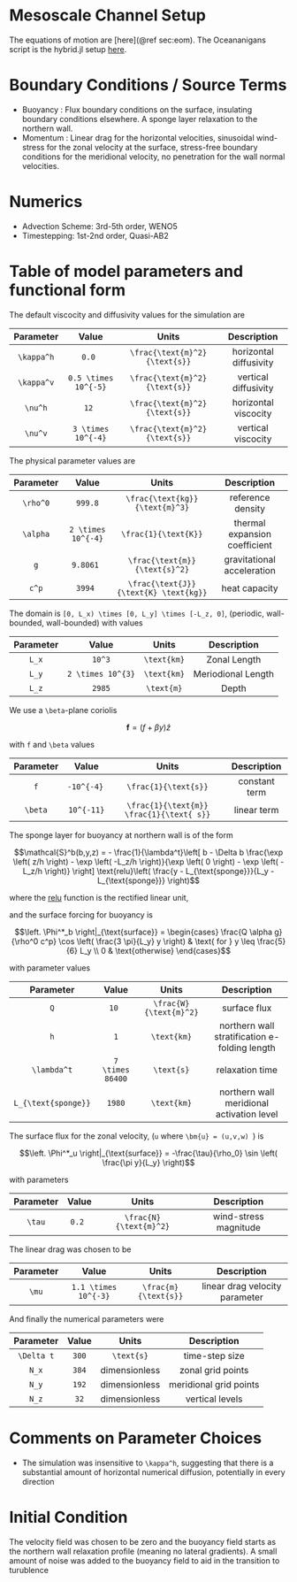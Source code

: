 # Mesoscale Channel Setup
The equations of motion are [here](@ref sec:eom). The Oceananigans script is the hybrid.jl setup [here](https://github.com/sandreza/Mesoscale/blob/master/oceananigans_scripts/hybrid.jl).

# Boundary Conditions / Source Terms

- Buoyancy : Flux boundary conditions on the surface, insulating boundary conditions elsewhere. A sponge layer relaxation to the northern wall.
- Momentum : Linear drag for the horizontal velocities, sinusoidal wind-stress for the zonal velocity at the surface, stress-free boundary conditions for the meridional velocity, no penetration for the wall normal velocities.

# Numerics 

- Advection Scheme: 3rd-5th order, WENO5
- Timestepping: 1st-2nd order, Quasi-AB2

# Table of model parameters and functional form

The default viscocity and diffusivity values for the simulation are

|   Parameter             | Value       | Units | Description |
|   :-------:             | :---:       | :---:  |:---:       |
| ``\kappa^h``           | ``0.0 `` |  ``\frac{\text{m}^2}{\text{s}}``      | horizontal diffusivity |
| ``\kappa^v``           | ``0.5 \times 10^{-5}`` | ``\frac{\text{m}^2}{\text{s}}``           | vertical diffusivity |
| ``\nu^h``           | ``12 `` |  ``\frac{\text{m}^2}{\text{s}}``      | horizontal viscocity |
| ``\nu^v``           | ``3 \times 10^{-4}`` |   ``\frac{\text{m}^2}{\text{s}}``         | vertical viscocity |

The physical parameter values are

|   Parameter             | Value       | Units | Description |
|   :-------:             | :---:       | :---:  |:---:       |
| ``\rho^0``           | ``999.8`` |  ``\frac{\text{kg}}{\text{m}^3}``      | reference density|
| ``\alpha``           | ``2 \times 10^{-4}`` | ``\frac{1}{\text{K}}``           | thermal expansion coefficient |
| ``g``           | ``9.8061 `` |  ``\frac{\text{m}}{\text{s}^2}``      | gravitational acceleration |
| ``c^p``           | ``3994 `` |  ``\frac{\text{J}}{\text{K} \text{kg}}``      | heat capacity |


The domain is ``[0, L_x) \times [0, L_y] \times [-L_z, 0]``, (periodic, wall-bounded, wall-bounded) with values

|   Parameter             | Value       | Units | Description |
|   :-------:             | :---:       | :---:  |:---:       |
| ``L_x``           | ``10^3`` |  ``\text{km}``      | Zonal Length|
| ``L_y``           | ``2 \times 10^{3}`` | ``\text{km}``           | Meriodional Length |
| ``L_z``           | ``2985`` |  ``\text{m}``      | Depth |

We use a ``\beta``-plane coriolis 
```math
\bm{f} = (f + \beta y)\hat{z}
```

with ``f`` and ``\beta`` values

|   Parameter             | Value       | Units | Description |
|   :-------:             | :---:       | :---:  |:---:       |
| ``f``           | ``-10^{-4} `` |  ``\frac{1}{\text{s}}``      | constant term|
| ``\beta``           | ``10^{-11}`` | ``\frac{1}{\text{m}} \frac{1}{\text{ s}}``           | linear term|

The sponge layer for buoyancy at northern wall is of the form

```math
\mathcal{S}^b(b,y,z) = - \frac{1}{\lambda^t}\left[ b - \Delta b  \frac{\exp \left( z/h \right) - \exp \left( -L_z/h \right)}{\exp \left( 0 \right) - \exp \left( -L_z/h \right)} \right] \text{relu}\left( \frac{y - L_{\text{sponge}}}{L_y - L_{\text{sponge}}} \right)
```
where the [relu](https://en.wikipedia.org/wiki/Rectifier_(neural_networks)) function is the rectified linear unit,

and the surface forcing for buoyancy is

```math
\left. \Phi^*_b \right|_{\text{surface}} = 
\begin{cases}
\frac{Q \alpha g}{\rho^0 c^p} \cos \left( \frac{3 \pi}{L_y} y \right) &  \text{ for } y \leq \frac{5}{6} L_y \\ 
0 & \text{otherwise}
\end{cases}
```

with parameter values

|   Parameter             | Value       | Units | Description |
|   :-------:             | :---:       | :---:  |:---:       |
| ``Q``           | ``10 `` |  ``\frac{W}{\text{m}^2}``      | surface flux|
| ``h``           | ``1`` | ``\text{km}``           | northern wall stratification e-folding length|
| ``\lambda^t``           | ``7 \times 86400`` | ``\text{s}``           | relaxation time|
| ``L_{\text{sponge}}``           | ``1980`` | ``\text{km}``           | northern wall meridional activation level |

The surface flux for the zonal velocity, (``u`` where ``\bm{u} = (u,v,w) ``) is
```math
\left. \Phi^*_u \right|_{\text{surface}} = -\frac{\tau}{\rho_0} \sin \left( \frac{\pi y}{L_y} \right)
```
with parameters

|   Parameter             | Value       | Units | Description |
|   :-------:             | :---:       | :---:  |:---:       |
| ``\tau``           | ``0.2 `` |  ``\frac{N}{\text{m}^2}``      | wind-stress magnitude|

The linear drag was chosen to be

|   Parameter             | Value       | Units | Description |
|   :-------:             | :---:       | :---:  |:---:       |
| ``\mu``           | ``1.1 \times 10^{-3}`` |  ``\frac{m}{\text{s}}``      | linear drag velocity parameter|

And finally the numerical parameters were

|   Parameter             | Value       | Units | Description |
|   :-------:             | :---:       | :---:  |:---:       |
| ``\Delta t``           | ``300`` |  ``\text{s}``      | time-step size|
| ``N_x``           | ``384`` |  dimensionless     | zonal grid points|
| ``N_y``           | ``192`` |  dimensionless    | meridional grid points|
| ``N_z``           | ``32`` |  dimensionless    | vertical levels|

# Comments on Parameter Choices

- The simulation was insensitive to ``\kappa^h``, suggesting that there is a substantial amount of horizontal numerical diffusion, potentially in every direction

# Initial Condition
The velocity field was chosen to be zero and the buoyancy field starts as the northern wall relaxation profile (meaning no lateral gradients). A small amount of noise was added to the buoyancy field to aid in the transition to turublence